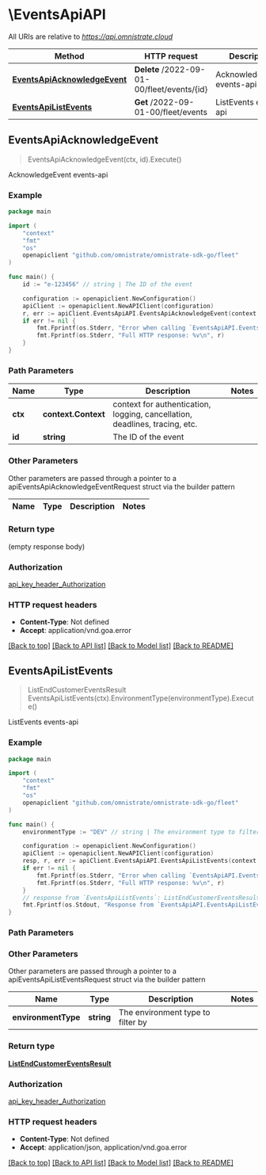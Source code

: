 # \EventsApiAPI

All URIs are relative to *https://api.omnistrate.cloud*

Method | HTTP request | Description
------------- | ------------- | -------------
[**EventsApiAcknowledgeEvent**](EventsApiAPI.md#EventsApiAcknowledgeEvent) | **Delete** /2022-09-01-00/fleet/events/{id} | AcknowledgeEvent events-api
[**EventsApiListEvents**](EventsApiAPI.md#EventsApiListEvents) | **Get** /2022-09-01-00/fleet/events | ListEvents events-api



## EventsApiAcknowledgeEvent

> EventsApiAcknowledgeEvent(ctx, id).Execute()

AcknowledgeEvent events-api

### Example

```go
package main

import (
	"context"
	"fmt"
	"os"
	openapiclient "github.com/omnistrate/omnistrate-sdk-go/fleet"
)

func main() {
	id := "e-123456" // string | The ID of the event

	configuration := openapiclient.NewConfiguration()
	apiClient := openapiclient.NewAPIClient(configuration)
	r, err := apiClient.EventsApiAPI.EventsApiAcknowledgeEvent(context.Background(), id).Execute()
	if err != nil {
		fmt.Fprintf(os.Stderr, "Error when calling `EventsApiAPI.EventsApiAcknowledgeEvent``: %v\n", err)
		fmt.Fprintf(os.Stderr, "Full HTTP response: %v\n", r)
	}
}
```

### Path Parameters


Name | Type | Description  | Notes
------------- | ------------- | ------------- | -------------
**ctx** | **context.Context** | context for authentication, logging, cancellation, deadlines, tracing, etc.
**id** | **string** | The ID of the event | 

### Other Parameters

Other parameters are passed through a pointer to a apiEventsApiAcknowledgeEventRequest struct via the builder pattern


Name | Type | Description  | Notes
------------- | ------------- | ------------- | -------------


### Return type

 (empty response body)

### Authorization

[api_key_header_Authorization](../README.md#api_key_header_Authorization)

### HTTP request headers

- **Content-Type**: Not defined
- **Accept**: application/vnd.goa.error

[[Back to top]](#) [[Back to API list]](../README.md#documentation-for-api-endpoints)
[[Back to Model list]](../README.md#documentation-for-models)
[[Back to README]](../README.md)


## EventsApiListEvents

> ListEndCustomerEventsResult EventsApiListEvents(ctx).EnvironmentType(environmentType).Execute()

ListEvents events-api

### Example

```go
package main

import (
	"context"
	"fmt"
	"os"
	openapiclient "github.com/omnistrate/omnistrate-sdk-go/fleet"
)

func main() {
	environmentType := "DEV" // string | The environment type to filter by (optional)

	configuration := openapiclient.NewConfiguration()
	apiClient := openapiclient.NewAPIClient(configuration)
	resp, r, err := apiClient.EventsApiAPI.EventsApiListEvents(context.Background()).EnvironmentType(environmentType).Execute()
	if err != nil {
		fmt.Fprintf(os.Stderr, "Error when calling `EventsApiAPI.EventsApiListEvents``: %v\n", err)
		fmt.Fprintf(os.Stderr, "Full HTTP response: %v\n", r)
	}
	// response from `EventsApiListEvents`: ListEndCustomerEventsResult
	fmt.Fprintf(os.Stdout, "Response from `EventsApiAPI.EventsApiListEvents`: %v\n", resp)
}
```

### Path Parameters



### Other Parameters

Other parameters are passed through a pointer to a apiEventsApiListEventsRequest struct via the builder pattern


Name | Type | Description  | Notes
------------- | ------------- | ------------- | -------------
 **environmentType** | **string** | The environment type to filter by | 

### Return type

[**ListEndCustomerEventsResult**](ListEndCustomerEventsResult.md)

### Authorization

[api_key_header_Authorization](../README.md#api_key_header_Authorization)

### HTTP request headers

- **Content-Type**: Not defined
- **Accept**: application/json, application/vnd.goa.error

[[Back to top]](#) [[Back to API list]](../README.md#documentation-for-api-endpoints)
[[Back to Model list]](../README.md#documentation-for-models)
[[Back to README]](../README.md)

